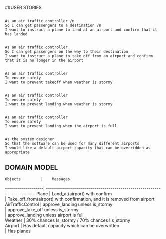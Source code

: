 ##USER STORIES

```

As an air traffic controller /n
So I can get passengers to a destination /n
I want to instruct a plane to land at an airport and confirm that it has landed


As an air traffic controller
So I can get passengers on the way to their destination
I want to instruct a plane to take off from an airport and confirm that it is no longer in the airport


As an air traffic controller
To ensure safety
I want to prevent takeoff when weather is stormy


As an air traffic controller
To ensure safety
I want to prevent landing when weather is stormy


As an air traffic controller
To ensure safety
I want to prevent landing when the airport is full


As the system designer
So that the software can be used for many different airports
I would like a default airport capacity that can be overridden as appropriate

```


## DOMAIN MODEL
    Objects         |    Messages                                                             
 -------------------| ------------------------------------------------------------------------
 Plane              | Land_at(airport) with confirm                                          
                    | Take_off_from(airport) with confirmation, and it is removed from airport
 AirTrafficControl  | approve_landing unless is_stormy                                      
                    | approve_take_off unless is_stormy                                     
                    | approve_landing unless airport is full                                   
 Weather            | 30% chances Is_stormy / 70% chances !Is_stormy                          
 Airport            | Has default capacity which can be overwritten                           
                    | Has planes                                                               

